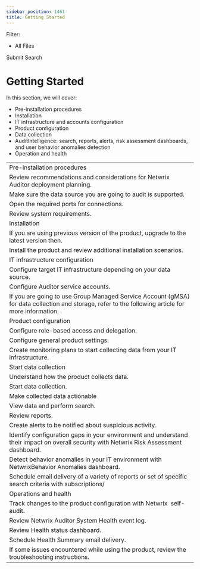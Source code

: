 ```yaml
---
sidebar_position: 1461
title: Getting Started
---
```


Filter: 

* All Files

Submit Search

# Getting Started

In this section, we will cover:

* Pre-installation procedures
* Installation
* IT infrastructure and accounts configuration
* Product configuration
* Data collection
* AuditIntelligence: search, reports, alerts, risk assessment dashboards, and user behavior anomalies detection
* Operation and health

|  |
| --- |
| Pre-installation procedures | |
| Review recommendations and considerations for Netwrix Auditor deployment planning. | * [Requirements](Requirements/Overview "Requirements") |
| Make sure the data source you are going to audit is supported. | * [Supported Data Sources](Requirements/SupportedDataSources "Supported Data Sources") |
| Open the required ports for connections. | * [Protocols and Ports Required](Requirements/Ports "Protocols and Ports Required") |
| Review system requirements. | * [Requirements](Requirements/Overview "Requirements") |
| Installation | |
| If you are using previous version of the product, upgrade to the latest version then. | * [Upgrade to the Latest Version](Install/Upgrade "Upgrade to the Latest Version") |
| Install the product and review additional installation scenarios. | * [Installation](Install/Overview "Installation") |
| IT infrastructure configuration | |
| Configure target IT infrastructure depending on your data source. | * [Supported Data Sources](Requirements/SupportedDataSources "Supported Data Sources") |
| Configure Auditor service accounts. | * [Software Requirements](Requirements/Software "Software Requirements") |
| If you are going to use Group Managed Service Account (gMSA) for data collection and storage, refer to the following article for more information. | * [Use Group Managed Service Account (gMSA)](Requirements/gMSA)") |
| Product configuration | |
| Configure role-based access and delegation. | * [Role-Based Access and Delegation](Admin/MonitoringPlans/Delegation "Role-based access and delegation") |
| Configure general product settings. | * [Netwrix Auditor Settings](Admin/Settings/Overview "Netwrix Auditor Settings") |
| Create monitoring plans to start collecting data from your IT infrastructure. | * [Monitoring Plans](Admin/MonitoringPlans/Overview "Monitoring Plans") |
| Start data collection | |
| Understand how the product collects data. | * [Data Collecting Account](Admin/MonitoringPlans/DataAccounts "Data Collecting Account") |
| Start data collection. | * [Configure Data Collection Settings](Configuration/UserActivity/DataCollection "Configure Data Collection Settings") |
| Make collected data actionable | |
| View data and perform search. | * [View and Search Collected Data](Admin/Search/Overview "View and Search Collected Data") |
| Review reports. | * [View Reports](Admin/Reports/View "View Reports") |
| Create alerts to be notified about suspicious activity. | * [Create Alerts](Admin/AlertSettings/Create "Create Alerts") |
| Identify configuration gaps in your environment and understand their impact on overall security with Netwrix Risk Assessment dashboard. | * [IT Risk Assessment Overview](Admin/RiskAssessment/Overview "IT Risk Assessment Overview") |
| Detect behavior anomalies in your IT environment with NetwrixBehavior Anomalies dashboard. | * [Behavior Anomalies](Admin/BehaviorAnomalies/Overview "Behavior Anomalies") |
| Schedule email delivery of a variety of reports or set of specific search criteria with subscriptions/ | * [Create Subscriptions](Admin/Subscriptions/Create "Create Subscriptions") |
| Operations and health | |
| Track changes to the product configuration with Netwrix  self-audit. | * [Self-Audit](Admin/HealthStatus/SelfAudit#top "Self-Audit") |
| Review Netwrix Auditor System Health event log. | * [Netwrix Auditor Health Log](Admin/HealthStatus/Dashboard/HealthLog "Netwrix Auditor Health Log") |
| Review Health status dashboard. | * [Health Status Dashboard](Admin/HealthStatus/Dashboard/Overview "Health Status Dashboard") |
| Schedule Health Summary email delivery. | * [Health Summary Email](Admin/HealthStatus/SummaryEmail "Health Summary Email") |
| If some issues encountered while using the product, review the troubleshooting instructions. | * [Troubleshooting](Admin/HealthStatus/Troubleshooting "Troubleshooting") |